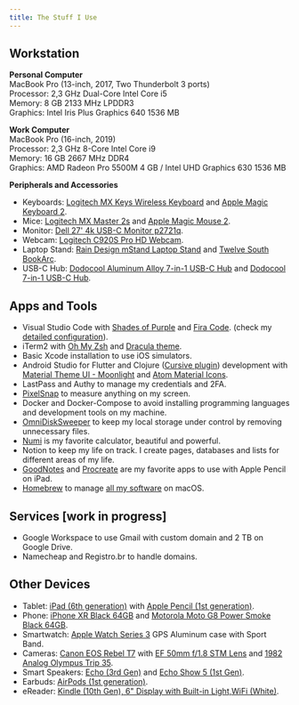 ```yaml
---
title: The Stuff I Use
---
```


## Workstation

**Personal Computer**  
MacBook Pro (13-inch, 2017, Two Thunderbolt 3 ports)  
Processor: 2,3 GHz Dual-Core Intel Core i5  
Memory: 8 GB 2133 MHz LPDDR3  
Graphics: Intel Iris Plus Graphics 640 1536 MB

**Work Computer**  
MacBook Pro (16-inch, 2019)  
Processor: 2,3 GHz 8-Core Intel Core i9  
Memory: 16 GB 2667 MHz DDR4  
Graphics: AMD Radeon Pro 5500M 4 GB / Intel UHD Graphics 630 1536 MB

**Peripherals and Accessories**

- Keyboards: [Logitech MX Keys Wireless Keyboard](https://www.logitech.com/en-us/products/keyboards/mx-keys-wireless-keyboard.html) and [Apple Magic Keyboard 2](https://www.apple.com/shop/product/MK2A3LL/A/magic-keyboard-us-english).
- Mice: [Logitech MX Master 2s](https://www.logitech.com/en-us/eol/mx-master-2s-mouse.910-005131.html) and [Apple Magic Mouse 2](https://www.apple.com/shop/product/MK2E3AM/A/magic-mouse).
- Monitor: [Dell 27' 4k USB-C Monitor p2721q](https://www.dell.com/en-us/shop/dell-27-4k-usb-c-monitor-p2721q/apd/210-axlt/monitors-monitor-accessories).
- Webcam: [Logitech C920S Pro HD Webcam](https://www.logitech.com/en-us/products/webcams/c920s-pro-hd-webcam.960-001257.html).
- Laptop Stand: [Rain Design mStand Laptop Stand](https://www.raindesigninc.com/mstand.html) and [Twelve South BookArc](https://www.twelvesouth.com/products/bookarc-macbook).
- USB-C Hub: [Dodocool Aluminum Alloy 7-in-1 USB-C Hub](https://www.dodocool.com/p-dc53gy-1.html) and [Dodocool 7-in-1 USB-C Hub](https://www.dodocool.com/p-dc30s.html).

## Apps and Tools

- Visual Studio Code with [Shades of Purple](https://marketplace.visualstudio.com/items?itemName=ahmadawais.shades-of-purple) and [Fira Code](https://github.com/tonsky/FiraCode). (check my [detailed configuration](https://github.com/diegocosta/setup/tree/main/vscode)).
- iTerm2 with [Oh My Zsh](https://ohmyz.sh/) and [Dracula theme](https://draculatheme.com/iterm).
- Basic Xcode installation to use iOS simulators.
- Android Studio for Flutter and Clojure ([Cursive plugin](https://cursive-ide.com/)) development with [Material Theme UI - Moonlight](https://plugins.jetbrains.com/plugin/8006-material-theme-ui) and [Atom Material Icons](https://plugins.jetbrains.com/plugin/10044-atom-material-icons).
- LastPass and Authy to manage my credentials and 2FA.
- [PixelSnap](https://getpixelsnap.com/) to measure anything on my screen.
- Docker and Docker-Compose to avoid installing programming languages and development tools on my machine.
- [OmniDiskSweeper](https://www.omnigroup.com/more) to keep my local storage under control by removing unnecessary files.
- [Numi](https://numi.app/) is my favorite calculator, beautiful and powerful.
- Notion to keep my life on track. I create pages, databases and lists for different areas of my life.
- [GoodNotes](https://apps.apple.com/br/app/goodnotes-5/id1444383602) and [Procreate](https://apps.apple.com/br/app/procreate/id425073498) are my favorite apps to use with Apple Pencil on iPad.
- [Homebrew](https://brew.sh) to manage [all my software](https://github.com/diegocosta/setup/blob/main/Brewfile) on macOS.

## Services [work in progress]

- Google Workspace to use Gmail with custom domain and 2 TB on Google Drive.
- Namecheap and Registro.br to handle domains.

## Other Devices

- Tablet: [iPad (6th generation)](https://support.apple.com/kb/SP774?locale=pt_BR) with [Apple Pencil (1st generation)](https://www.apple.com/shop/product/MK0C2AM/A/apple-pencil-1st-generation).
- Phone: [iPhone XR Black 64GB](https://support.apple.com/kb/SP781?locale=pt_BR) and [Motorola Moto G8 Power Smoke Black 64GB](https://www.motorola.com/we/smartphones-moto-g-power-gen-8/p?skuId=113).
- Smartwatch: [Apple Watch Series 3](https://support.apple.com/kb/SP766?viewlocale=en_US&locale=pt_BR) GPS Aluminum case with Sport Band.
- Cameras: [Canon EOS Rebel T7](https://www.usa.canon.com/internet/portal/us/home/products/details/cameras/eos-dslr-and-mirrorless-cameras/dslr/eos-rebel-t7-ef-s-18-55mm-is-ii-kit) with [EF 50mm f/1.8 STM Lens](https://www.usa.canon.com/internet/portal/us/home/products/details/lenses/ef/standard-medium-telephoto/ef-50mm-f-1-8-stm/ef-50mm-f1-8-stm) and [1982 Analog Olympus Trip 35](https://en.wikipedia.org/wiki/Olympus_Trip_35).
- Smart Speakers: [Echo (3rd Gen)](https://www.amazon.com/all-new-Echo/dp/B07PBGN2WX?th=1) and [Echo Show 5 (1st Gen)](https://www.amazon.com/Introducing-Echo-Show-Compact-Charcoal/dp/B07HZLHPKP).
- Earbuds: [AirPods (1st generation)](https://support.apple.com/kb/SP750?locale=en_US).
- eReader: [Kindle (10th Gen), 6" Display with Built-in Light,WiFi (White)](https://www.amazon.com/dp/B07978J597?ref=MarsFS_KINDLE_kindle).
